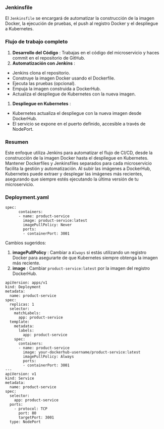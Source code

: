 ### Jenkinsfile

El `Jenkinsfile` se encargará de automatizar la construcción de la imagen Docker, la ejecución de pruebas, el push al registro Docker y el despliegue a Kubernetes.

### Flujo de trabajo completo

1. **Desarrollo del Código** : Trabajas en el código del microservicio y haces commit en el repositorio de GitHub.
2. **Automatización con Jenkins** :

* Jenkins clona el repositorio.
* Construye la imagen Docker usando el Dockerfile.
* Ejecuta las pruebas (opcional).
* Empuja la imagen construida a DockerHub.
* Actualiza el despliegue de Kubernetes con la nueva imagen.

1. **Despliegue en Kubernetes** :

* Kubernetes actualiza el despliegue con la nueva imagen desde DockerHub.
* El servicio se expone en el puerto definido, accesible a través de NodePort.

### Resumen

Este enfoque utiliza Jenkins para automatizar el flujo de CI/CD, desde la construcción de la imagen Docker hasta el despliegue en Kubernetes. Mantener Dockerfiles y Jenkinsfiles separados para cada microservicio facilita la gestión y automatización. Al subir las imágenes a DockerHub, Kubernetes puede extraer y desplegar las imágenes más recientes, asegurando que siempre estés ejecutando la última versión de tu microservicio.

### Deployment.yaml

```
spec:
      containers:
      - name: product-service
        image: product-service:latest
        imagePullPolicy: Never
        ports:
        - containerPort: 3001
```

Cambios sugeridos:

1. **imagePullPolicy** : Cambiar a `Always` si estás utilizando un registro Docker para asegurarte de que Kubernetes siempre obtenga la imagen más reciente.
2. **image** : Cambiar `product-service:latest` por la imagen del registro DockerHub.

```
apiVersion: apps/v1
kind: Deployment
metadata:
  name: product-service
spec:
  replicas: 1
  selector:
    matchLabels:
      app: product-service
  template:
    metadata:
      labels:
        app: product-service
    spec:
      containers:
      - name: product-service
        image: your-dockerhub-username/product-service:latest
        imagePullPolicy: Always
        ports:
        - containerPort: 3001
---
apiVersion: v1
kind: Service
metadata:
  name: product-service
spec:
  selector:
    app: product-service
  ports:
    - protocol: TCP
      port: 80
      targetPort: 3001
  type: NodePort

```
